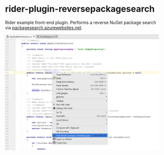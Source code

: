 # rider-plugin-reversepackagesearch

Rider example front-end plugin. Performs a reverse NuGet package search via [packagesearch.azurewebsites.net](http://packagesearch.azurewebsites.net).

![ind NuGet package containing type](screenshot.png)
